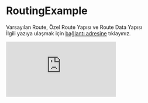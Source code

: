 # RoutingExample

Varsayılan Route, Özel Route Yapısı ve Route Data Yapısı <br />
İlgili yazıya ulaşmak için <a href="https://www.hasanbozkus.com.tr/Blog/BlogReadAll/15">bağlantı adresine</a> tıklayınız.

<iframe src="https://youtu.be/wMUkly2oz7o" frameborder="0" allow="autoplay; encrypted-media" allowfullscreen></iframe>
